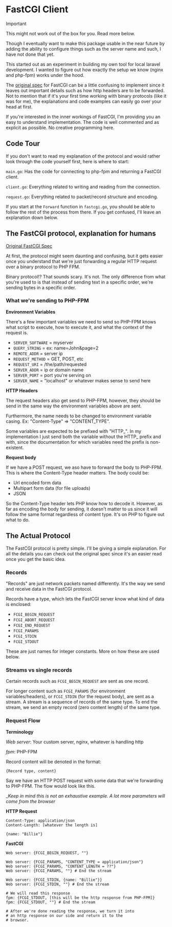 # FastCGI Client

> [!IMPORTANT]
> This might not work out of the box for you. Read more below.

Though I eventually want to make this package usable in the near
future by adding the ability to configure things such as the 
server name and such, I have not done that yet.

This started out as an experiment in building my own tool
for local laravel development. I wanted to figure out
how exactly the setup we know (nginx and php-fpm) works
under the hood.

The [original spec](https://www.mit.edu/~yandros/doc/specs/fcgi-spec.html) for FastCGI
can be a little confusing to implement since it leaves out important details such
as how http headers are to be forwarded. Not to mention that if it's your first
time working with binary protocols (like it was for me), the explanations and code
examples can easily go over your head at first.

If you're interested in the inner workings of FastCGI, I'm providing you an easy
to understand implementation. The code is well commented and as explicit as
possible. No creative programming here.

## Code Tour 

If you don't want to read my explanation of the protocol and would rather look
through the code yourself first, here is where to start:

`main.go`: Has the code for connecting to php-fpm and returning a FastCGI client.

`client.go`: Everything related to writing and reading from the connection.

`request.go`: Everything related to packet/record structure and encoding.

If you start at the `Forward` function in `fastcgi.go`, you should be able
to follow the rest of the process from there. If you get confused, I'll
leave an explanation down below.

## The FastCGI protocol, explanation for humans

[Original FastCGI Spec](https://www.mit.edu/~yandros/doc/specs/fcgi-spec.html)

At first, the protocol might seem daunting and confusing, but it gets easier once
you understand that we're just forwarding a regular HTTP request over a binary
protocol to PHP FPM.

Binary protocol!? That sounds scary. It's not. The only difference from what you're
used to is that instead of sending text in a specific order, we're sending bytes
in a specific order.

### What we're sending to PHP-FPM

**Environment Variables**

There's a few important variables we need to send so PHP-FPM knows what
script to execute, how to execute it, and what the context of the request is.

- `SERVER_SOFTWARE` = myserver
- `QUERY_STRING` = ex: name=John&page=2 
- `REMOTE_ADDR` = server ip 
- `REQUEST_METHOD` = GET, POST, etc 
- `REQUEST_URI` = /the/path/requested 
- `SERVER_ADDR` = ip or domain name 
- `SERVER_PORT` = port you're serving on 
- `SERVER_NAME` = "localhost" or whatever makes sense to send here

**HTTP Headers**

The request headers also get send to PHP-FPM, however, they should
be send in the same way the environment variables above are sent.

Furthermore, the name needs to be changed to environment variable
casing. Ex: "Content-Type" => "CONTENT_TYPE".

Some variables are expected to be prefixed with "HTTP_". In my implementation
I just send both the variable without the HTTP_ prefix and with, since the
documentation for which variables need the prefix is non-existent.

**Request body**

If we have a POST request, we aso have to forward the body to PHP-FPM. This is
where the Content-Type header matters. The body could be:

- Url encoded form data
- Multipart form data (for file uploads)
- JSON

So the Content-Type header lets PHP know how to decode it. However, as far as
encoding the body for sending, it doesn't matter to us since it will follow
the same format regardless of content type. It's on PHP to figure out what
to do.

## The Actual Protocol

The FastCGI protocol is pretty simple. I'll be giving a simple explanation. For all the details
you can check out the original spec since it's an easier read once you get the basic idea.

### Records

"Records" are just network packets named differently. It's the way we send and receive data
in the FastCGI protocol.

Records have a type, which lets the FastCGI server know what kind of data is enclosed:

- `FCGI_BEGIN_REQUEST`
- `FCGI_ABORT_REQUEST`
- `FCGI_END_REQUEST`
- `FCGI_PARAMS`
- `FCGI_STDIN`
- `FCGI_STDOUT`

These are just names for integer constants. More on how these are used below.

### Streams vs single records

Certain records such as `FCGI_BEGIN_REQUEST` are sent as one record.

For longer content such as `FCGI_PARAMS` (for environment variables/headers), or `FCGI_STDIN`
(for the request body), are sent as a stream. A stream is a sequence of records of the
same type. To end the stream, we send an empty record (zero content length) of
the same type.

### Request Flow

**Terminology**

_Web server_: Your custom server, nginx, whatever is handling http

_fpm_: PHP-FPM

Record content will be denoted in the format:

`{Record type, content}`

Say we have an HTTP POST request with some data that we're forwarding to PHP-FPM.
The flow would look like this.

__Keep in mind this is not an exhaustive example. A lot more parameters will come from the browser_

**HTTP Request**

```
Content-Type: application/json
Content-Length: [whatever the length is]

{name: "Billie"}
```

**FastCGI**

```
Web server: {FCGI_BEGIN_REQUEST, ""}

Web server: {FCGI_PARAMS, "CONTENT_TYPE = application/json"}
Web server: {FCGI_PARAMS, "CONTENT_LENGTH = ??"}
Web server: {FCGI_PARAMS, ""} # End the stream

Web server: {FCGI_STDIN, {name: "Billie"}}
Web server: {FCGI_STDIN, ""} # End the stream

# We will read this response
fpm: {FCGI_STDOUT, [this will be the http response from PHP-FPM]}
fpm: {FCGI_STDOUT, ""} # End the stream

# After we're done reading the response, we turn it into
# an http response on our side and return it to the
# browser.
```
